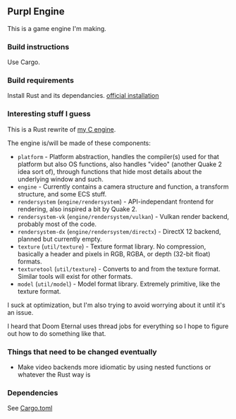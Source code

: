 ## Purpl Engine

This is a game engine I'm making.

### Build instructions

Use Cargo.

### Build requirements

Install Rust and its dependancies. [official installation](https://www.rust-lang.org/tools/install)

### Interesting stuff I guess

This is a Rust rewrite of [my C engine](https://github.com/MobSlicer152/purpl-engine).

The engine is/will be made of these components:

- `platform` - Platform abstraction, handles the compiler(s) used for that platform but also OS functions,
also handles "video" (another Quake 2 idea sort of), through functions that hide most details
about the underlying window and such.
- `engine` - Currently contains a camera structure and function, a transform structure, and some ECS stuff.
- `rendersystem` (`engine/rendersystem`) - API-independant frontend for rendering, also inspired a bit by Quake 2.
- `rendersystem-vk` (`engine/rendersystem/vulkan`) - Vulkan render backend, probably most of the code.
- `rendersystem-dx` (`engine/rendersystem/directx`) - DirectX 12 backend, planned but currently empty.
- `texture` (`util/texture`) - Texture format library. No compression, basically a header and pixels in RGB, RGBA, or depth 
(32-bit float) formats.
- `texturetool` (`util/texture`) - Converts to and from the texture format. Similar tools will exist for other formats.
- `model` (`util/model`) - Model format library. Extremely primitive, like the texture format.

I suck at optimization, but I'm also trying to avoid worrying about it until it's an issue.

I heard that Doom Eternal uses thread jobs for everything so I hope to figure out how to do something like that.

### Things that need to be changed eventually

- Make video backends more idiomatic by using nested functions or whatever the Rust way is

### Dependencies

See [Cargo.toml](Cargo.toml)

